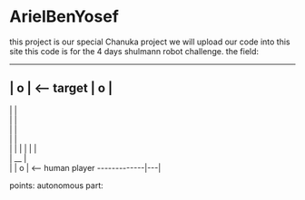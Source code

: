 # ArielBenYosef
this project is our special Chanuka project 
we will upload our code into this site
this code is for the 4 days shulmann robot challenge.
the field:

-----
| o |  <--  target
| o |
------------------
|                |                                         
|                |                             
|                |  
|                |  
|                |
|                |
|                |  
|             __ |  
|            | o |  <-- human player
-------------|---|

points:
autonomous part:

